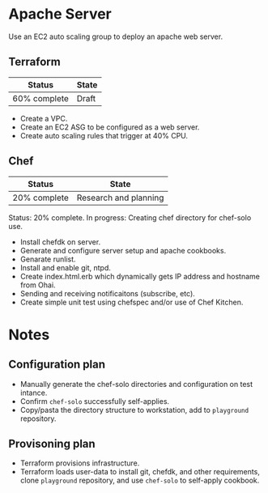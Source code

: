 # Apache Server

Use an EC2 auto scaling group to deploy an apache web server.

## Terraform

| Status | State
| --- | ---
| 60% complete | Draft

* Create a VPC.
* Create an EC2 ASG to be configured as a web server.
* Create auto scaling rules that trigger at 40% CPU.

## Chef

| Status | State
| --- | ---
| 20% complete | Research and planning

Status: 20% complete.
In progress: Creating chef directory for chef-solo use.

* Install chefdk on server.
* Generate and configure server setup and apache cookbooks.
* Genarate runlist.
* Install and enable git, ntpd.
*  Create index.html.erb which dynamically gets IP address and hostname from Ohai.
*  Sending and receiving notificaitons (subscribe, etc).
* Create simple unit test using chefspec and/or use of Chef Kitchen.

# Notes

## Configuration plan

* Manually generate the chef-solo directories and configuration on test intance.
* Confirm `chef-solo` successfully self-applies.
* Copy/pasta the directory structure to workstation, add to `playground` repository.

## Provisoning plan

* Terraform provisions infrastructure.
* Terraform loads user-data to install git, chefdk, and other requirements, clone `playground` repository, and use `chef-solo` to self-apply cookbook.
